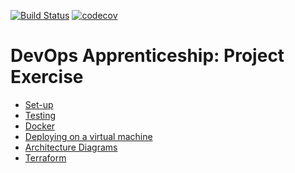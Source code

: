 [![Build Status](https://github.com/josephsilcock/DevOps-Course-Starter/actions/workflows/ci-pipeline.yml/badge.svg)](https://github.com/josephsilcock/DevOps-Course-Starter/actions/workflows/ci-pipeline.yml)
[![codecov](https://codecov.io/gh/josephsilcock/DevOps-Course-Starter/graph/badge.svg)](https://codecov.io/gh/josephsilcock/DevOps-Course-Starter)
# DevOps Apprenticeship: Project Exercise

* [Set-up](documentation/SetUp.md)
* [Testing](documentation/Testing.md)
* [Docker](documentation/Docker.md)
* [Deploying on a virtual machine](documentation/VM.md)
* [Architecture Diagrams](documentation/Architecture.md)
* [Terraform](documentation/Terraform.md)